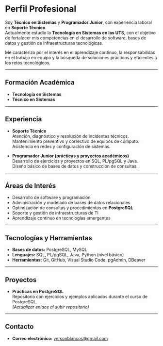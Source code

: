 # Perfil Profesional

Soy **Técnico en Sistemas** y **Programador Junior**, con experiencia laboral en **Soporte Técnico**.  
Actualmente estudio la **Tecnología en Sistemas en las UTS**, con el objetivo de fortalecer mis competencias en el desarrollo de software, bases de datos y gestión de infraestructuras tecnológicas.  

Me caracterizo por el interés en el aprendizaje continuo, la responsabilidad en el trabajo en equipo y la búsqueda de soluciones prácticas y eficientes a los retos tecnológicos.  

---

## Formación Académica
- **Tecnología en Sistemas**
- **Técnico en Sistemas** 

---

## Experiencia
- **Soporte Técnico**  
  Atención, diagnóstico y resolución de incidentes técnicos.  
  Mantenimiento preventivo y correctivo de equipos de cómputo.  
  Asistencia en redes y configuración de sistemas.  

- **Programador Junior (prácticas y proyectos académicos)**  
  Desarrollo de ejercicios y proyectos en SQL, PL/pgSQL y Java.  
  Diseño básico de bases de datos y construcción de consultas.  

---

## Áreas de Interés
- Desarrollo de software y programación  
- Administración y modelado de bases de datos relacionales  
- Optimización de consultas y procedimientos en **PostgreSQL**  
- Soporte y gestión de infraestructuras de TI  
- Aprendizaje continuo en tecnologías emergentes  

---

## Tecnologías y Herramientas
- **Bases de datos:** PostgreSQL, MySQL  
- **Lenguajes:** SQL, PL/pgSQL, Java, Python (nivel básico)  
- **Herramientas:** Git, GitHub, Visual Studio Code, pgAdmin, DBeaver  

---

## Proyectos
- **Prácticas en PostgreSQL**  
  Repositorio con ejercicios y ejemplos aplicados durante el curso de PostgreSQL.  
  *(Actualizar enlace al subir repositorio)*  

---

## Contacto
- **Correo electrónico:** yersonblancos@gmail.com 

